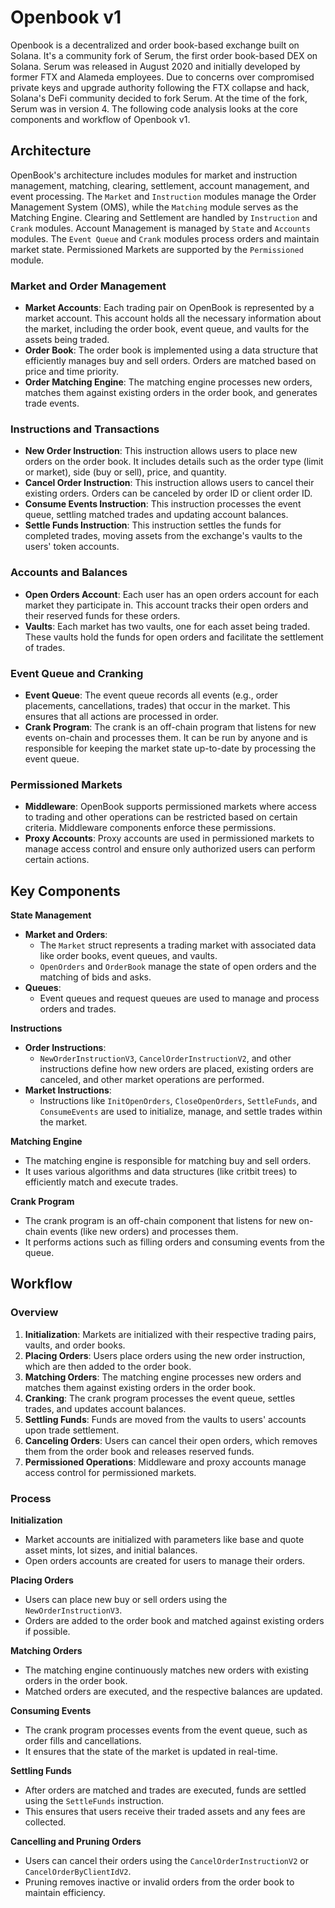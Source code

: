 # Openbook v1

Openbook is a decentralized and order book-based exchange built on Solana. It's a community fork of Serum, the first order book-based DEX on Solana. Serum was released in August 2020 and initially developed by former FTX and Alameda employees. Due to concerns over compromised private keys and upgrade authority following the FTX collapse and hack, Solana's DeFi community decided to fork Serum. At the time of the fork, Serum was in version 4. The following code analysis looks at the core components and workflow of Openbook v1.

## Architecture

OpenBook's architecture includes modules for market and instruction management, matching, clearing, settlement, account management, and event processing. The `Market` and `Instruction` modules manage the Order Management System (OMS), while the `Matching` module serves as the Matching Engine. Clearing and Settlement are handled by `Instruction` and `Crank` modules. Account Management is managed by `State` and `Accounts` modules. The `Event Queue` and `Crank` modules process orders and maintain market state. Permissioned Markets are supported by the `Permissioned` module.

### Market and Order Management

- **Market Accounts**: Each trading pair on OpenBook is represented by a market account. This account holds all the necessary information about the market, including the order book, event queue, and vaults for the assets being traded.
- **Order Book**: The order book is implemented using a data structure that efficiently manages buy and sell orders. Orders are matched based on price and time priority.
- **Order Matching Engine**: The matching engine processes new orders, matches them against existing orders in the order book, and generates trade events.

### Instructions and Transactions

- **New Order Instruction**: This instruction allows users to place new orders on the order book. It includes details such as the order type (limit or market), side (buy or sell), price, and quantity.
- **Cancel Order Instruction**: This instruction allows users to cancel their existing orders. Orders can be canceled by order ID or client order ID.
- **Consume Events Instruction**: This instruction processes the event queue, settling matched trades and updating account balances.
- **Settle Funds Instruction**: This instruction settles the funds for completed trades, moving assets from the exchange's vaults to the users' token accounts.

### Accounts and Balances

- **Open Orders Account**: Each user has an open orders account for each market they participate in. This account tracks their open orders and their reserved funds for these orders.
- **Vaults**: Each market has two vaults, one for each asset being traded. These vaults hold the funds for open orders and facilitate the settlement of trades.

### Event Queue and Cranking

- **Event Queue**: The event queue records all events (e.g., order placements, cancellations, trades) that occur in the market. This ensures that all actions are processed in order.
- **Crank Program**: The crank is an off-chain program that listens for new events on-chain and processes them. It can be run by anyone and is responsible for keeping the market state up-to-date by processing the event queue.

### Permissioned Markets

- **Middleware**: OpenBook supports permissioned markets where access to trading and other operations can be restricted based on certain criteria. Middleware components enforce these permissions.
- **Proxy Accounts**: Proxy accounts are used in permissioned markets to manage access control and ensure only authorized users can perform certain actions.

## Key Components

**State Management**
   - **Market and Orders**:
     - The `Market` struct represents a trading market with associated data like order books, event queues, and vaults.
     - `OpenOrders` and `OrderBook` manage the state of open orders and the matching of bids and asks.
   - **Queues**:
     - Event queues and request queues are used to manage and process orders and trades.

**Instructions**
   - **Order Instructions**:
     - `NewOrderInstructionV3`, `CancelOrderInstructionV2`, and other instructions define how new orders are placed, existing orders are canceled, and other market operations are performed.
   - **Market Instructions**:
     - Instructions like `InitOpenOrders`, `CloseOpenOrders`, `SettleFunds`, and `ConsumeEvents` are used to initialize, manage, and settle trades within the market.

**Matching Engine**
   - The matching engine is responsible for matching buy and sell orders.
   - It uses various algorithms and data structures (like critbit trees) to efficiently match and execute trades.

**Crank Program**
   - The crank program is an off-chain component that listens for new on-chain events (like new orders) and processes them.
   - It performs actions such as filling orders and consuming events from the queue.

## Workflow

### Overview

1. **Initialization**: Markets are initialized with their respective trading pairs, vaults, and order books.
2. **Placing Orders**: Users place orders using the new order instruction, which are then added to the order book.
3. **Matching Orders**: The matching engine processes new orders and matches them against existing orders in the order book.
4. **Cranking**: The crank program processes the event queue, settles trades, and updates account balances.
5. **Settling Funds**: Funds are moved from the vaults to users' accounts upon trade settlement.
6. **Canceling Orders**: Users can cancel their open orders, which removes them from the order book and releases reserved funds.
7. **Permissioned Operations**: Middleware and proxy accounts manage access control for permissioned markets.


### Process

**Initialization**
   - Market accounts are initialized with parameters like base and quote asset mints, lot sizes, and initial balances.
   - Open orders accounts are created for users to manage their orders.

**Placing Orders**
   - Users can place new buy or sell orders using the `NewOrderInstructionV3`.
   - Orders are added to the order book and matched against existing orders if possible.

**Matching Orders**
   - The matching engine continuously matches new orders with existing orders in the order book.
   - Matched orders are executed, and the respective balances are updated.

**Consuming Events**
   - The crank program processes events from the event queue, such as order fills and cancellations.
   - It ensures that the state of the market is updated in real-time.

**Settling Funds**
   - After orders are matched and trades are executed, funds are settled using the `SettleFunds` instruction.
   - This ensures that users receive their traded assets and any fees are collected.

**Cancelling and Pruning Orders**
   - Users can cancel their orders using the `CancelOrderInstructionV2` or `CancelOrderByClientIdV2`.
   - Pruning removes inactive or invalid orders from the order book to maintain efficiency.
